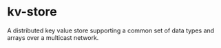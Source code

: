 # kv-store
A distributed key value store supporting a common set of data types and arrays over a multicast network.
